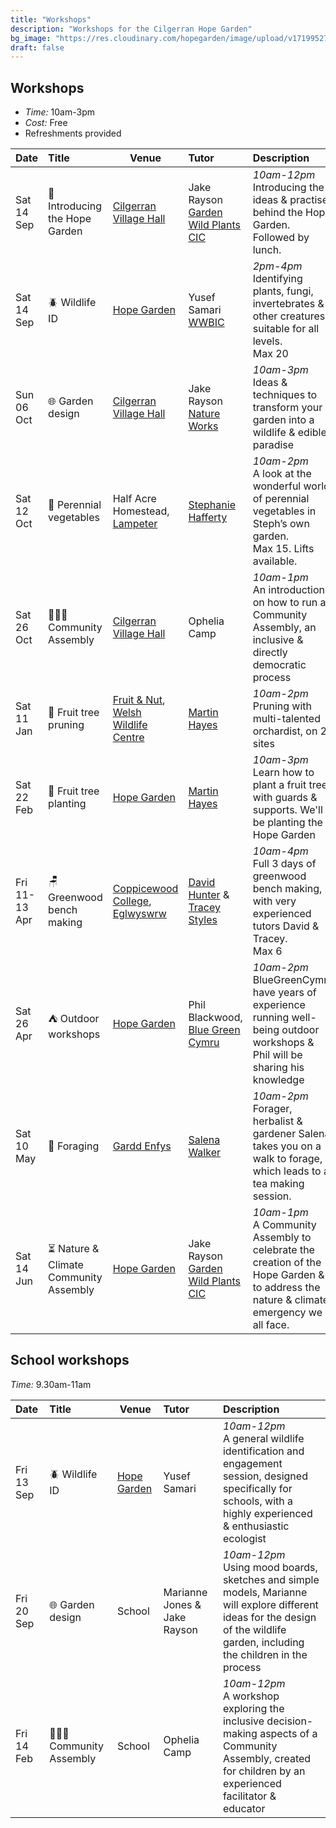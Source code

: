 ```yaml
---
title: "Workshops"
description: "Workshops for the Cilgerran Hope Garden"
bg_image: "https://res.cloudinary.com/hopegarden/image/upload/v1719952740/title-poppy.webp"
draft: false
---
```


## Workshops
- *Time:* 10am-3pm
- *Cost:* Free
- Refreshments provided 

| Date          | Title                                  | Venue                                                                                                                        | Tutor                                                                                                                      | Description                                                                                                                              |
| :------------ | :------------------------------------- | ---------------------------------------------------------------------------------------------------------------------------- | :------------------------------------------------------------------------------------------------------------------------- | :--------------------------------------------------------------------------------------------------------------------------------------- |
| Sat 14 Sep    | 🌻Introducing the Hope Garden          | [Cilgerran Village Hall](https://maps.app.goo.gl/kiVTeKj71JLrKijZ9)                                                          | Jake Rayson<br>[Garden Wild Plants CIC](https://www.gardenwild.org.uk/)                                                    | *10am-12pm*<br>Introducing the ideas & practise behind the Hope Garden. Followed by lunch.                                               |
| Sat 14 Sep    | 🪲 Wildlife ID                         | [Hope Garden](https://w3w.co/present.purifier.canyons)                                                                       | Yusef Samari<br>[WWBIC](https://www.wwbic.org.uk/)                                                                         | *2pm-4pm*<br>Identifying plants, fungi, invertebrates & other creatures, suitable for all levels.<br>Max 20                              |
| Sun 06 Oct    | 🌐 Garden design                       | [Cilgerran Village Hall](https://maps.app.goo.gl/kiVTeKj71JLrKijZ9)                                                          | Jake Rayson<br>[Nature Works](https://www.natureworks.org.uk/)<br>                                                         | *10am-3pm*<br>Ideas & techniques to transform your garden into a wildlife & edible paradise                                              |
| Sat 12 Oct    | 🥦 Perennial vegetables                | Half Acre Homestead,<br>[Lampeter](https://maps.app.goo.gl/5sMUZGDuQWqw7mqH8)                                                | [Stephanie Hafferty](https://nodighome.com/)                                                                               | *10am-2pm*<br>A look at the wonderful world of perennial vegetables in Steph’s own garden.<br>Max 15. Lifts available.                   |
| Sat 26 Oct    | 🧑‍🤝‍🧑 Community Assembly                  | [Cilgerran Village Hall](https://maps.app.goo.gl/kiVTeKj71JLrKijZ9)                                                          | Ophelia Camp                                                                                                               | *10am-1pm*<br>An introduction on how to run a Community Assembly, an inclusive & directly democratic process                             |
| Sat 11 Jan    | 🍎 Fruit tree pruning                  | [Fruit & Nut](https://maps.app.goo.gl/oNPHUH5maE5GeDHQ6), [Welsh Wildlife Centre](https://maps.app.goo.gl/6yztrX7FB3Xw12JJ7) | [Martin Hayes](https://www.theapplemancan.uk/)                                                                             | *10am-2pm*<br>Pruning with multi-talented orchardist, on 2 sites                                                                         |
| Sat 22 Feb    | 🌳 Fruit tree planting                 | [Hope Garden](https://w3w.co/present.purifier.canyons)                                                                       | [Martin Hayes](https://www.theapplemancan.uk/)                                                                             | *10am-3pm*<br>Learn how to plant a fruit tree, with guards & supports. We'll be planting the Hope Garden                                 |
| Fri 11-13 Apr | 🪑Greenwood bench making               | [Coppicewood College](https://coppicewoodcollege.co.uk/), [Eglwyswrw](https://what3words.com/KEENER.AFFIRMING.HANDBAGS)      | [David Hunter](https://thecoppiceplot.com/) & [Tracey Styles](https://www.facebook.com/people/Cornerwood/100063752254929/) | *10am-4pm*<br>Full 3 days of greenwood bench making, with very experienced tutors David & Tracey.<br>Max 6                               |
| Sat 26 Apr    | ⛺ Outdoor workshops                   | [Hope Garden](https://w3w.co/present.purifier.canyons)                                                                       | Phil Blackwood,<br>[Blue Green Cymru](https://www.bluegreencymru.com/)                                                     | *10am-2pm*<br>BlueGreenCymru have years of experience running well-being outdoor workshops & Phil will be sharing his knowledge          |
| Sat 10 May    | 🌰 Foraging                            | [Gardd Enfys](https://w3w.co/reduce.chess.playfully)                                                                         | [Salena Walker](https://www.salenawalker.earth/)                                                                           | *10am-2pm*<br>Forager, herbalist & gardener Salena takes you on a walk to forage, which leads to a tea making session.                   |
| Sat 14 Jun    | ⏳ Nature & Climate Community Assembly | [Hope Garden](https://w3w.co/present.purifier.canyons)                                                                       | Jake Rayson<br>[Garden Wild Plants CIC](https://www.gardenwild.org.uk/)                                                    | *10am-1pm*<br>A Community Assembly to celebrate the creation of the Hope Garden & to address the nature & climate emergency we all face. |

## School workshops
*Time:* 9.30am-11am

| Date       | Title                       | Venue                                                  | Tutor                        | Description                                                                                                                                                                      |
| :--------- | :-------------------------- | ------------------------------------------------------ | :--------------------------- | :------------------------------------------------------------------------------------------------------------------------------------------------------------------------------- |
| Fri 13 Sep | 🪲 Wildlife ID              | [Hope Garden](https://w3w.co/present.purifier.canyons) | Yusef Samari                 | *10am-12pm*<br>A general wildlife identification and engagement session, designed specifically for schools, with a highly experienced & enthusiastic ecologist                   |
| Fri 20 Sep | 🌐 Garden design            | School                                                 | Marianne Jones & Jake Rayson | *10am-12pm*<br>Using mood boards, sketches and simple models, Marianne will explore different ideas for the design of the wildlife garden, including the children in the process |
| Fri 14 Feb | 🧑‍🤝‍🧑 Community Assembly       | School                                                 | Ophelia Camp                 | *10am-12pm*<br>A workshop exploring the inclusive decision-making aspects of a Community Assembly, created for children by an experienced facilitator & educator                 |
